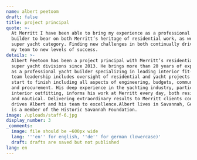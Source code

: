 ```yaml
---
name: albert peetoom
draft: false
title: project principal
quote: >-
  At Merritt I have been able to bring my experience as a professional yacht
  builder to bear on both Merritt’s heritage of residential work, as well as its
  super yacht category. Finding new challenges in both continually drives me and
  my team to new levels of success.
details: >-
  Albert Peetoom has been a project principal with Merritt’s residential and
  super yacht divisions since 2013. He brings more than 20 years of experience
  as a professional yacht builder specializing in leading interior fit-out. His
  team leadership includes oversight of residential and yacht projects from
  start to finish including all aspects of engineering, budgets, communication
  and procurement. His deep experience in the yachting industry, particularly
  interior outfitting, informs his work at Merritt every day, both residential
  and nautical. Delivering extraordinary results to Merritt clients continually
  drives Albert and his team to excellence.Albert lives in Savannah, Georgia and
  is a member of the Historic Savannah Foundation.
image: /uploads/staff-6.jpg
display_number: 3
_comments:
  image: file should be ~600px wide
  lang: '''en'' for english, ''de'' for german (lowercase)'
  draft: drafts are saved but not published
lang: en
---
```


